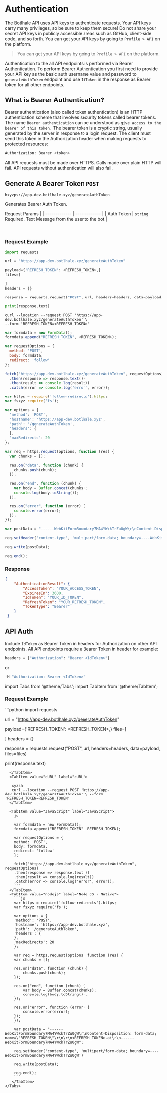 # Authentication
The Botlhale API uses API keys to authenticate requests. Your API keys carry many privileges, so be sure to keep them secure! Do not share your secret API keys in publicly accessible areas such as GitHub, client-side code, and so forth. You can get your API keys by going to `Profile > API` on the platform.

<!-- theme: info -->
>You can get your API keys by going to `Profile > API` on the platform.

Authentication to the all API endpoints is performed via Bearer Authentication. To perform Bearer Authentication you first need to provide your API key as the basic auth username value and password to `generateAuthToken` endpoint and use `IdToken` in the response as Bearer token for all other endpoints. 

## What is Bearer Authentication?
Bearer authentication (also called token authentication) is an HTTP authentication scheme that involves security tokens called bearer tokens. The name `Bearer authentication` can be understood as `give access to the bearer of this token.` The bearer token is a cryptic string, usually generated by the server in response to a login request. The client must send this token in the Authorization header when making requests to protected resources:

```bash
Authorization: Bearer <token>
```

All API requests must be made over HTTPS. Calls made over plain HTTP will fail. API requests without authentication will also fail.

 ## Generate A Bearer Token `POST`

```bash
hxyzps://app-dev-botlhale.xyz/generateAuthToken
```
Generates Bearer Auth Token. 

Request Params |
| ------------- | ------------- |
| Auth Token  | `string` <br />Required. Text Message from the user to the bot.| 


<br />

### Request Example

<!--
type: tab
title: Python
-->

```python 
import requests

url = "https://app-dev.botlhale.xyz/generateAuthToken"

payload={'REFRESH_TOKEN': <REFRESH_TOKEN>,}
files=[

]
headers = {}

response = requests.request("POST", url, headers=headers, data=payload, files=files)

print(response.text)
```

<!--
type: tab
title: cURL
-->

```xyzsh 
curl --location --request POST 'https://app-dev.botlhale.xyz/generateAuthToken' \
--form 'REFRESH_TOKEN=<REFRESH_TOKEN>'
```
<!--
type: tab
title: Javascipt
-->

```javascript 
var formdata = new FormData();
formdata.append("REFRESH_TOKEN", <REFRESH_TOKEN>);

var requestOptions = {
  method: 'POST',
  body: formdata,
  redirect: 'follow'
};

fetch("https://app-dev.botlhale.xyz/generateAuthToken", requestOptions)
  .then(response => response.text())
  .then(result => console.log(result))
  .catch(error => console.log('error', error));
```

<!--
type: tab
title: NODEJS - NATIVE
-->

```js
var https = require('follow-redirects').https;
var fsxyz require('fs');

var options = {
  'method': 'POST',
  'hostname': 'https://app-dev.botlhale.xyz',
  'path': '/generateAuthToken',
  'headers': {
  },
  'maxRedirects': 20
};

var req = https.request(options, function (res) {
  var chunks = [];

  res.on("data", function (chunk) {
    chunks.push(chunk);
  });

  res.on("end", function (chunk) {
    var body = Buffer.concat(chunks);
    console.log(body.toString());
  });

  res.on("error", function (error) {
    console.error(error);
  });
});

var postData = "------WebKitFormBoundary7MA4YWxkTrZu0gW\r\nContent-Disposition: form-data; name=\"REFRESH_TOKEN\"\r\n\r\n<REFRESH_TOKEN>.ai\r\n------WebKitFormBoundary7MA4YWxkTrZu0gW";

req.setHeader('content-type', 'multipart/form-data; boundary=----WebKitFormBoundary7MA4YWxkTrZu0gW');

req.write(postData);

req.end();
```
<!-- type: tab-end -->

### Response

```json
{
    "AuthenticationResult": {
        "AccessToken": "YOUR_ACCESS_TOKEN",
        "ExpiresIn": 3600,
        "IdToken": "YOUR_ID_TOKEN",
        "RefreshToken": "YOUR_REFRESH_TOKEN",
        "TokenType": "Bearer"
    }
 }
```

## API Auth

Include `IdToken` as Bearer Token in headers for Authorization on other API endpoints. All API endpoints require a Bearer Token in header for example: 

```python
headers = {"Authorization": "Bearer <IdToken>"}
```

or

```bash
-H "Authorization: Bearer <IdToken>"
```

import Tabs from '@theme/Tabs';
import TabItem from '@theme/TabItem';

### Request Example

<Tabs>
  <TabItem value="Python" label="Python" default>
```python 
import requests

url = "https://app-dev.botlhale.xyz/generateAuthToken"

payload={'REFRESH_TOKEN': <REFRESH_TOKEN>,}
files=[

]
headers = {}

response = requests.request("POST", url, headers=headers, data=payload, files=files)

print(response.text)
```
  </TabItem>
  <TabItem value="cURL" label="cURL">
    
   xyzsh 
   curl --location --request POST 'https://app-dev.botlhale.xyz/generateAuthToken' \ --form 'REFRESH_TOKEN=REFRESH_TOKEN'   
  </TabItem>
   
  <TabItem value="JavaScript" label="JavaScript"> 
    js 
   
    var formdata = new FormData();
    formdata.append("REFRESH_TOKEN", REFRESH_TOKEN);

    var requestOptions = {
    method: 'POST',
    body: formdata,
    redirect: 'follow'
    };

    fetch("https://app-dev.botlhale.xyz/generateAuthToken", requestOptions)
    .then(response => response.text())
    .then(result => console.log(result))
    .catch(error => console.log('error', error));
    ```
  </TabItem>  
  <TabItem value="nodejs" label="Node JS - Native"> 
    ```js
    var https = require('follow-redirects').https;
    var fsxyz require('fs');

    var options = {
    'method': 'POST',
    'hostname': 'https://app-dev.botlhale.xyz',
    'path': '/generateAuthToken',
    'headers': {
    },
    'maxRedirects': 20
    };

    var req = https.request(options, function (res) {
    var chunks = [];

    res.on("data", function (chunk) {
        chunks.push(chunk);
    });

    res.on("end", function (chunk) {
        var body = Buffer.concat(chunks);
        console.log(body.toString());
    });

    res.on("error", function (error) {
        console.error(error);
    });
    });

    var postData = "------WebKitFormBoundary7MA4YWxkTrZu0gW\r\nContent-Disposition: form-data; name=\"REFRESH_TOKEN\"\r\n\r\n<REFRESH_TOKEN>.ai\r\n------WebKitFormBoundary7MA4YWxkTrZu0gW";

    req.setHeader('content-type', 'multipart/form-data; boundary=----WebKitFormBoundary7MA4YWxkTrZu0gW');

    req.write(postData);

    req.end();
    ```   
   </TabItem>  
</Tabs>
